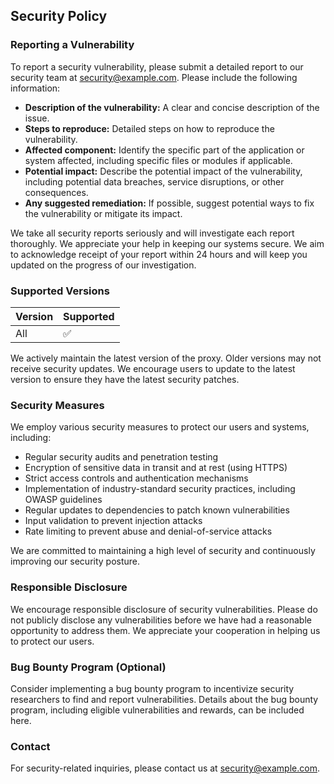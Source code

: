 ## Security Policy

### Reporting a Vulnerability

To report a security vulnerability, please submit a detailed report to our security team at [security@example.com](mailto:security@example.com). Please include the following information:

*   **Description of the vulnerability:** A clear and concise description of the issue.
*   **Steps to reproduce:** Detailed steps on how to reproduce the vulnerability.
*   **Affected component:** Identify the specific part of the application or system affected, including specific files or modules if applicable.
*   **Potential impact:** Describe the potential impact of the vulnerability, including potential data breaches, service disruptions, or other consequences.
*   **Any suggested remediation:** If possible, suggest potential ways to fix the vulnerability or mitigate its impact.

We take all security reports seriously and will investigate each report thoroughly. We appreciate your help in keeping our systems secure. We aim to acknowledge receipt of your report within 24 hours and will keep you updated on the progress of our investigation.

### Supported Versions

| Version | Supported          |
| ------- | ------------------ |
|   All   | :white_check_mark: |

We actively maintain the latest version of the proxy. Older versions may not receive security updates. We encourage users to update to the latest version to ensure they have the latest security patches.

### Security Measures

We employ various security measures to protect our users and systems, including:

*   Regular security audits and penetration testing
*   Encryption of sensitive data in transit and at rest (using HTTPS)
*   Strict access controls and authentication mechanisms
*   Implementation of industry-standard security practices, including OWASP guidelines
*   Regular updates to dependencies to patch known vulnerabilities
*   Input validation to prevent injection attacks
*   Rate limiting to prevent abuse and denial-of-service attacks

We are committed to maintaining a high level of security and continuously improving our security posture.

### Responsible Disclosure

We encourage responsible disclosure of security vulnerabilities. Please do not publicly disclose any vulnerabilities before we have had a reasonable opportunity to address them. We appreciate your cooperation in helping us to protect our users.

### Bug Bounty Program (Optional)

Consider implementing a bug bounty program to incentivize security researchers to find and report vulnerabilities. Details about the bug bounty program, including eligible vulnerabilities and rewards, can be included here.

### Contact

For security-related inquiries, please contact us at [security@example.com](mailto:security@example.com).
